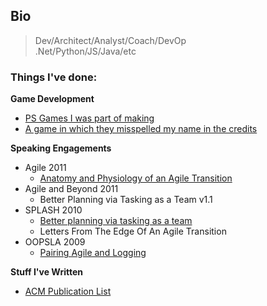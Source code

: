 ## Bio
> Dev/Architect/Analyst/Coach/DevOp  
> .Net/Python/JS/Java/etc
### Things I've done:  
**Game Development**
* [PS Games I was part of making](https://goo.gl/IJlAUm)  
* [A game in which they misspelled my name in the credits](https://goo.gl/rS1szx)  

**Speaking Engagements**
* Agile 2011
    * [Anatomy and Physiology of an Agile Transition](https://goo.gl/NdnFy0)
* Agile and Beyond 2011
    * Better Planning via Tasking as a Team v1.1
* SPLASH 2010
    * [Better planning via tasking as a team](https://goo.gl/lSTKdJ) 
    * Letters From The Edge Of An Agile Transition
* OOPSLA 2009
    * [Pairing Agile and Logging](https://goo.gl/Trqj6g)

**Stuff I've Written**
* [ACM Publication List](https://goo.gl/y3kYxt)